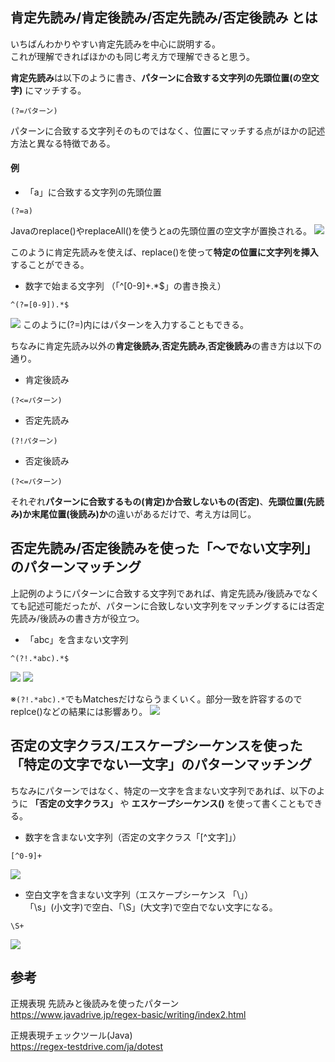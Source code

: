## 肯定先読み/肯定後読み/否定先読み/否定後読み とは
いちばんわかりやすい肯定先読みを中心に説明する。  
これが理解できればほかのも同じ考え方で理解できると思う。

**肯定先読み**は以下のように書き、**パターンに合致する文字列の先頭位置(の空文字)** にマッチする。  
```
(?=パターン)
```
パターンに合致する文字列そのものではなく、位置にマッチする点がほかの記述方法と異なる特徴である。

#### 例
- 「a」に合致する文字列の先頭位置
```
(?=a)
```
Javaのreplace()やreplaceAll()を使うとaの先頭位置の空文字が置換される。
![](./Images/肯定先読み_a.PNG)

このように肯定先読みを使えば、replace()を使って**特定の位置に文字列を挿入**することができる。

- 数字で始まる文字列 （「^[0-9]+.*$」の書き換え）
```
^(?=[0-9]).*$
```
![](./Images/肯定先読み_先頭が数字の文字列.PNG)
このように(?=)内にはパターンを入力することもできる。


ちなみに肯定先読み以外の**肯定後読み**,**否定先読み**,**否定後読み**の書き方は以下の通り。  
- 肯定後読み
```
(?<=パターン)
```
- 否定先読み
```
(?!パターン)
```
- 否定後読み
```
(?<=パターン)
```
それぞれ**パターンに合致するもの(肯定)か合致しないもの(否定)**、**先頭位置(先読み)か末尾位置(後読み)か**の違いがあるだけで、考え方は同じ。

## 否定先読み/否定後読みを使った「～でない文字列」のパターンマッチング
上記例のようにパターンに合致する文字列であれば、肯定先読み/後読みでなくても記述可能だったが、パターンに合致しない文字列をマッチングするには否定先読み/後読みの書き方が役立つ。

- 「abc」を含まない文字列
```
^(?!.*abc).*$
```
![](./Images/否定先読み_abcを含まない字列_false.PNG)
![](./Images/否定先読み_abcを含まない字列_true.PNG)

※`(?!.*abc).*`でもMatchesだけならうまくいく。部分一致を許容するのでreplce()などの結果には影響あり。
![](./Images/否定先読み_abcを含まない文字列_間違い.PNG)

## 否定の文字クラス/エスケープシーケンスを使った「特定の文字でない一文字」のパターンマッチング
ちなみにパターンではなく、特定の一文字を含まない文字列であれば、以下のように **「否定の文字クラス」** や **エスケープシーケンス(\)** を使って書くこともできる。
- 数字を含まない文字列（否定の文字クラス「[^文字]」）
```
[^0-9]+
```
![](./Images/否定の文字クラス_数字を含まない文字列.PNG)

- 空白文字を含まない文字列（エスケープシーケンス 「\」）  
「\s」(小文字)で空白、「\S」(大文字)で空白でない文字になる。
```
\S+
```
![](./Images/エスケープシーケンス_空白を含まない文字列.PNG)

## 参考
正規表現 先読みと後読みを使ったパターン  
https://www.javadrive.jp/regex-basic/writing/index2.html

正規表現チェックツール(Java)  
https://regex-testdrive.com/ja/dotest

